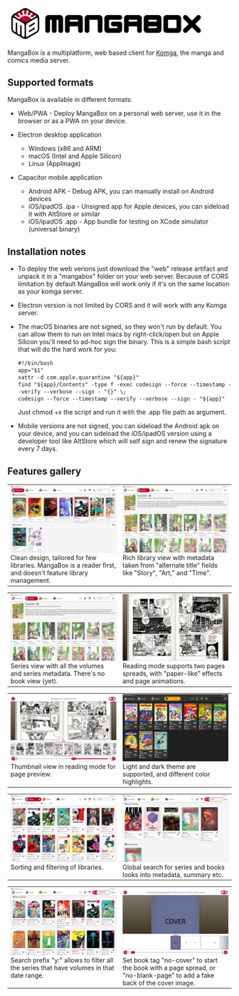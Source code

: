 <picture><img alt="MangaBox Logo" src="logo/mangabox-logo-new-with-name.svg" width=450px></picture>

MangaBox is a multiplatform, web based client for <a href="https://komga.org">Komga</a>, the manga and comics media server.		

## Supported formats

MangaBox is available in different formats:
- Web/PWA - Deploy MangaBox on a personal web server, use it in the browser or as a PWA on your device.

- Electron desktop application
	- Windows (x86 and ARM)
	- macOS (Intel and Apple Silicon)
	- Linux (AppImage)

- Capacitor mobile application
	- Android APK - Debug APK, you can manually install on Android devices
	- iOS/ipadOS .ipa - Unsigned app for Apple devices, you can sideload it with AltStore or similar
	- iOS/ipadOS .app - App bundle for testing on XCode simulator (universal binary)

## Installation notes

- To deploy the web verions just download the "web" release artifact and unpack it in a "mangabox" folder on your web server. Because of CORS limitation by default MangaBox will work only if it's on the same location as your komga server.

- Electron version is not limited by CORS and it will work with any Komga server.

- The macOS binaries are not signed, so they won't run by default. You can allow them to run on Intel macs by right-click/open but on Apple Silicon you'll need to ad-hoc sign the binary. This is a simple bash script that will do the hard work for you:

  ```
  #!/bin/bash
  app="$1"
  xattr -d com.apple.quarantine "${app}"
  find "${app}/Contents" -type f -exec codesign --force --timestamp --verify --verbose --sign - "{}" \;
  codesign --force --timestamp --verify --verbose --sign - "${app}"
  ```
  
	Just chmod +x the script and run it with the .app file path as argument.

- Mobile versions are not signed, you can sideload the Android apk on your device, and you can sideload the iOS/ipadOS version using a developer tool like AltStore which will self sign and renew the signature every 7 days.

## Features gallery
<table>
<tr>
	<td valign=top width=50%>
		<img alt="Dashboard view" src="docs/pics/dashboard.png" width=100%><br>
		Clean design, tailored for few libraries. MangaBox is a reader first, and doesn't feature library management.
	</td>
	<td valign=top width=50%>
		<img alt="Series view" src="docs/pics/series.png" width=100%><br>
		Rich library view with metadata taken from "alternate title" fields like "Story", "Art," and "Time".
	</td>
</tr>
</table>
<table>
<tr>
	<td valign=top width=50%>
		<img alt="Series view" src="docs/pics/series.png" width=100%><br>
		Series view with all the volumes and series metadata. There's no book view (yet).
	</td>
	<td valign=top width=50%>
		<img alt="Reading mode" src="docs/pics/reader.png" width=100%><br>
		Reading mode supports two pages spreads, with "paper-like" effects and page animations.
	</td>
</tr>
</table>
<table>
<tr>
	<td valign=top width=50%>
		<img alt="Reading thumbnails" src="docs/pics/thumbnails.png" width=100%><br>
		Thumbnail view in reading mode for page preview.
	</td>
	<td valign=top width=50%>
		<img alt="Light/dark mode" src="docs/pics/darktheme.png" width=100%><br>
		Light and dark theme are supported, and different color highlights.
	</td>
</tr>
</table>
<table>
<tr>
	<td valign=top width=50%>
		<img alt="Library filter" src="docs/pics/filter.png" width=100%><br>
		Sorting and filtering of libraries.
	</td>
	<td>
		<img alt="Series search" src="docs/pics/search.png" width=100%><br>
		Global search for series and books looks into metadata, summary etc.
	</td>
</tr>
</table>
<table>
<tr>
	<td valign=top width=50%>
		<img alt="Series search" src="docs/pics/yearsearch.png" width=100%><br>
		Search prefix "y:" allows to filter all the series that have volumes in that date range.
	</td>
	<td valign=top>
		<img alt="Series search" src="docs/pics/addblank.png" width=100%><br>
		Set book tag "no-cover" to start the book with a page spread, or "no-blank-page" to add a fake back of the cover image.
	</td>
</tr>
</table>
